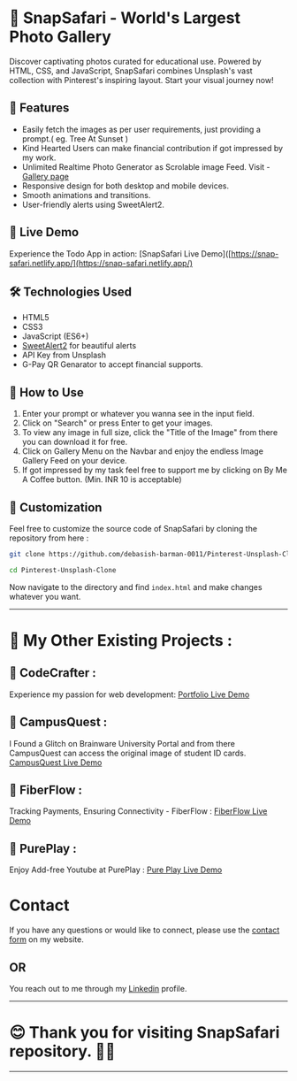 # 📝 SnapSafari - World's Largest Photo Gallery 

Discover captivating photos curated for educational use. Powered by HTML, CSS, and JavaScript, SnapSafari combines Unsplash's vast collection with Pinterest's inspiring layout. Start your visual journey now!

## 🌟 Features

- Easily fetch the images as per user requirements, just providing a prompt.( eg. Tree At Sunset )
- Kind Hearted Users can make financial contribution if got impressed by my work.
- Unlimited Realtime Photo Generator as Scrolable image Feed. Visit - [Gallery page](https://snap-safari.netlify.app/photo-gallery)
- Responsive design for both desktop and mobile devices.
- Smooth animations and transitions.
- User-friendly alerts using SweetAlert2.

## 🚀 Live Demo

Experience the Todo App in action: [SnapSafari Live Demo]([https://snap-safari.netlify.app/](https://snap-safari.netlify.app/)

## 🛠️ Technologies Used

- HTML5
- CSS3
- JavaScript (ES6+)
- [SweetAlert2](https://sweetalert2.github.io/) for beautiful alerts
- API Key from Unsplash
- G-Pay QR Genarator to accept financial supports.

## 📖 How to Use

1. Enter your prompt or whatever you wanna see in the input field.
2. Click on "Search" or press Enter to get your images.
3. To view any image in full size, click the "Title of the Image" from there you can download it for free.
4. Click on Gallery Menu on the Navbar and enjoy the endless Image Gallery Feed on your device.
5. If got impressed by my task feel free to support me by clicking on By Me A Coffee button. (Min. INR 10 is acceptable)

## 🎨 Customization

Feel free to customize the source code of SnapSafari by cloning the repository from here :

```bash
git clone https://github.com/debasish-barman-0011/Pinterest-Unsplash-Clone.git

cd Pinterest-Unsplash-Clone


```
Now navigate to the directory and find `index.html` and make changes whatever you want.

---

# 🚀 My Other Existing Projects :

## 🌟 CodeCrafter :

Experience my passion for web development: [Portfolio Live Demo](https://debasish-barman-0011.github.io/My-Portfolio/)


## 🌟 CampusQuest :

I Found a Glitch on Brainware University Portal and from there CampusQuest can access the original image of student ID cards.
[CampusQuest Live Demo](https://debasish-barman-0011.github.io/Campus-Quest/)

## 🌟 FiberFlow :

Tracking Payments, Ensuring Connectivity - FiberFlow : [FiberFlow Live Demo](http://fiberflow.great-site.net/)

## 🌟 PurePlay :

Enjoy Add-free Youtube at PurePlay : [Pure Play Live Demo](https://pure-play.netlify.app/)

# Contact

If you have any questions or would like to connect, please use the [contact form](https://debasish-barman-0011.github.io/My-Portfolio/community.html#contact) on my website.

## OR

You reach out to me through my [Linkedin](https://www.linkedin.com/in/debasish-barman-923806280/)
profile.

---

# 😊 Thank you for visiting SnapSafari repository. 🤷‍♂️
---
